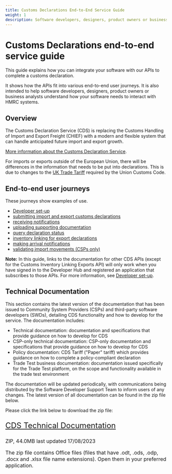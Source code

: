 ```yaml
---
title: Customs Declarations End-to-End Service Guide
weight: 1
description: Software developers, designers, product owners or business analysts. Integrate your software with Customs Declarations.
---
```


# Customs Declarations end-to-end service guide

This guide explains how you can integrate your software with our APIs to complete a customs declaration.

It shows how the APIs fit into various end-to-end user journeys. It is also intended to help software developers, designers, product owners or business analysts understand how your software needs to interact with HMRC systems.

## Overview
The Customs Declaration Service (CDS) is replacing the Customs Handling of Import and Export Freight (CHIEF) with a modern and flexible system that can handle anticipated future import and export growth.

[More information about the Customs Declaration Service](https://www.gov.uk/government/collections/customs-handling-of-import-and-export-freight-chief-replacement-programme).

For imports or exports outside of the European Union, there will be differences in the information that needs to be put into declarations. This is due to changes to the [UK Trade Tariff](https://www.gov.uk/government/collections/uk-trade-tariff-volume-3-for-cds) required by the Union Customs Code.

## End-to-end user journeys
These journeys show examples of use. 

* [Developer set-up](documentation/set-up-developers.html#set-up-for-developers)
* [submitting import and export customs declarations](documentation/submitting-import-and-export-customs-declarations.html#submit-a-customs-declaration)
* [receiving notifications](documentation/notifications.html)  
* [uploading supporting documentation](documentation/uploading-supporting-documents.html)
* [query declaration status](documentation/query-declaration-status.html)   
* [inventory linking for export declarations](documentation/inventory-linking-export-declarations.html)
* [making arrival notifications](documentation/arrival-notifications.html)
* [validating import movements (CSPs only)](documentation/validating-import-movements.html)

**Note:** In this guide, links to the documentation for other CDS APIs (except for the Customs Inventory Linking Exports API) will only work when you have signed in to the Developer Hub and registered an application that subscribes to those APIs. For more information, see [Developer set-up](documentation/set-up-developers.html#set-up-for-developers).

## Technical Documentation
This section contains the latest version of the documentation that has been issued to Community System Providers (CSPs) and third-party software developers (SWDs), detailing CDS functionality and how to develop for the service. The documentation includes:

* Technical documentation: documentation and specifications that provide guidance on how to develop for CDS
* CSP-only technical documentation: CSP-only documentation and specifications that provide guidance on how to develop for CDS
* Policy documentation: CDS Tariff ("Paper" tariff) which provides guidance on how to complete a policy-compliant declaration
* Trade Test business documentation: documentation issued specifically for the Trade Test platform, on the scope and functionality available in the trade test environment
  
The documentation will be updated periodically, with communications being distributed by the Software Developer Support Team to inform users of any changes.
  The latest version of all documentation can be found in the zip file below.
  
Please click the link below to download the zip file:

 <p class="govuk-body-l" style="font-size: 24px;">
   <a href="./documentation/resources/CDS_Technical_Documentation.zip" class="govuk-link">CDS Technical Documentation</a>
 </p>


 <p class="govuk-body-s" style="font-size: 16px;margin-bottom: 15px;">ZIP, 44.0MB last updated 17/08/2023</p>

 <p class="govuk-body-s" style="font-size: 16px;margin-bottom: 15px;">The zip file contains Office files (files that have .odt, .ods, .odp, .docx and .xlsx file name extensions). Open them in your preferred application.</p>
 
